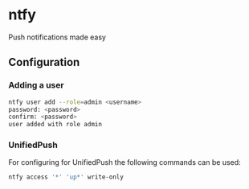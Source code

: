# ntfy

Push notifications made easy

## Configuration

### Adding a user

```bash
ntfy user add --role=admin <username>
password: <password>
confirm: <password>
user added with role admin
```

### UnifiedPush

For configuring for UnifiedPush the following commands can be used:

```bash
ntfy access '*' 'up*' write-only
```
